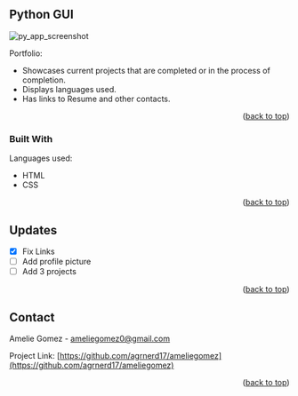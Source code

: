 <a name="readme-top"></a>


<!-- ABOUT THE PROJECT -->
## Python GUI

![py_app_screenshot](https://github.com/agrnerd17/PythonGUI/assets/63982078/538bc6b5-4014-42b3-8a73-7e13a52f9f92)

Portfolio:

* Showcases current projects that are completed or in the process of completion. 
* Displays languages used. 
* Has links to Resume and other contacts.

<p align="right">(<a href="#readme-top">back to top</a>)</p>



### Built With

Languages used:

* HTML
* CSS

<p align="right">(<a href="#readme-top">back to top</a>)</p>



<!-- UPDATES -->
## Updates

- [x] Fix Links
- [ ] Add profile picture
- [ ] Add 3 projects

<p align="right">(<a href="#readme-top">back to top</a>)</p>



<!-- CONTACT -->
## Contact

Amelie Gomez - ameliegomez0@gmail.com

Project Link: [https://github.com/agrnerd17/ameliegomez](https://github.com/agrnerd17/ameliegomez)

<p align="right">(<a href="#readme-top">back to top</a>)</p>
